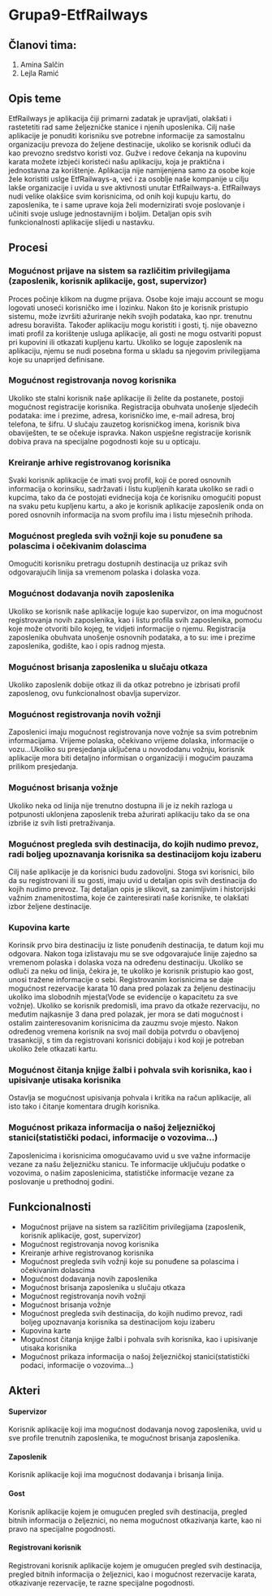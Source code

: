 # Grupa9-EtfRailways
## Članovi tima:
1. Amina Salčin
2. Lejla Ramić
## Opis teme
EtfRailways je aplikacija čiji  primarni zadatak je upravljati, olakšati i rastetetiti rad same željezničke stanice i njenih uposlenika. Cilj naše aplikacije je ponuditi korisniku sve potrebne informacije za samostalnu organizaciju prevoza do željene destinacije, ukoliko se korisnik odluči da kao prevozno sredstvo koristi voz. Gužve i redove čekanja na kupovinu karata možete izbjeći koristeći našu aplikaciju, koja je praktična i jednostavna za korištenje. Aplikacija nije namijenjena samo za osobe koje žele koristiti uslge EtfRailways-a, već i za osoblje naše kompanije u cilju lakše organizacije i uvida u sve aktivnosti unutar EtfRailways-a. EtfRailways nudi velike olakšice svim korisnicima, od onih koji kupuju kartu, do zaposlenika, te i same uprave koja želi modernizirati svoje poslovanje i učiniti svoje usluge jednostavnijim i boljim. Detaljan opis svih funkcionalnosti aplikacije slijedi u nastavku. 
## Procesi
### Mogućnost prijave na sistem sa različitim privilegijama (zaposlenik, korisnik aplikacije, gost, supervizor)
Proces počinje klikom na dugme prijava. Osobe koje imaju account se mogu logovati unoseći korisničko ime i lozinku. Nakon što je korisnik pristupio sistemu, može izvršiti ažuriranje nekih svojih podataka, kao npr. trenutnu adresu boravišta. Također aplikaciju mogu koristiti i gosti, tj. nije obavezno imati profil za korištenje usluga aplikacije, ali gosti ne mogu ostvariti popust pri kupovini ili otkazati kupljenu kartu. Ukoliko se loguje zaposlenik na aplikaciju, njemu se nudi posebna forma u skladu sa njegovim privilegijama koje su unaprijed definisane. 
### Mogućnost registrovanja novog korisnika
Ukoliko ste stalni korisnik naše aplikacije ili želite da postanete, postoji mogućnost registracije korisnika. Registracija obuhvata unošenje sljedećih podataka: ime i prezime, adresa, korisničko ime, e-mail adresa, broj telefona, te šifru. U slučaju zauzetog korisničkog imena, korisnik biva obaviješten, te se očekuje ispravka. Nakon uspješne registracije korisnik dobiva prava na specijalne pogodnosti koje su u opticaju.
### Kreiranje arhive registrovanog korisnika
Svaki korisnik aplikacije će imati svoj profil, koji će pored osnovnih informacija o korinsiku, sadržavati i listu kupljenih karata ukoliko se radi o kupcima, tako da će postojati evidnecija koja će korisniku omogućiti popust na svaku petu kupljenu kartu, a ako je korisnik aplikacije zaposlenik onda on pored osnovnih informacija na svom profilu ima i listu mjesečnih prihoda. 
### Mogućnost pregleda svih vožnji koje su ponuđene sa polascima i očekivanim dolascima
Omogućiti korisniku pretragu dostupnih destinacija uz prikaz svih odgovarajućih linija sa vremenom polaska i dolaska voza. 
### Mogućnost dodavanja novih zaposlenika
Ukoliko se korisnik naše aplikacije loguje kao supervizor, on ima mogućnost registrovanja novih zaposlenika, kao i listu profila svih zaposlenika, pomoću koje može otvoriti bilo kojeg, te vidjeti informacije o njemu. Registracija zaposlenika obuhvata unošenje osnovnih podataka, a to su: ime i prezime zaposlenika, godište, kao i opis radnog mjesta.
### Mogućnost brisanja zaposlenika u slučaju otkaza 
Ukoliko zaposlenik dobije otkaz ili da otkaz potrebno je izbrisati profil zaposlenog, ovu funkcionalnost obavlja supervizor. 
### Mogućnost registrovanja novih vožnji
Zaposlenici imaju mogućnost registrovanja nove vožnje sa svim potrebnim informacijama. Vrijeme polaska, očekivano vrijeme dolaska, informacije o vozu...Ukoliko su presjedanja uključena u novododanu vožnju, korisnik aplikacije mora biti detaljno informisan o organizaciji i mogućim pauzama prilikom presjedanja.
### Mogućnost brisanja vožnje
Ukoliko neka od linija nije trenutno dostupna ili je iz nekih razloga u potpunosti uklonjena zaposlenik treba ažurirati aplikaciju tako da se ona izbriše iz svih listi pretraživanja. 
### Mogućnost pregleda svih destinacija, do kojih nudimo prevoz, radi boljeg upoznavanja korisnika sa destinacijom koju izaberu
Cilj naše aplikacije je da korisnici budu zadovoljni. Stoga svi korisnici, bilo da su registrovani ili su gosti, imaju uvid u detaljan opis svih destinacija do kojih nudimo prevoz. Taj detaljan opis je slikovit, sa zanimljivim i historijski važnim znamenitostima, koje će zainteresirati naše korisnike, te olakšati izbor željene destinacije.
### Kupovina karte
Korinsik prvo bira destinaciju iz liste ponuđenih destinacija, te datum koji mu odgovara. Nakon toga izlistavaju mu se sve odgovarajuće linije  zajedno  sa vremenom polaska i dolaska voza na određenu destinaciju. Ukoliko se odluči za neku od linija, čekira je, te ukoliko je korisnik pristupio kao gost, unosi tražene informacije o sebi. Registrovanim korisnicima se daje mogućnost rezervacije karata 10 dana pred polazak za željenu destinaciju ukoliko ima slobodnih mjesta(Vode se evidencije o kapacitetu za sve vožnje). Ukoliko se korisnik predomisli, ima pravo da otkaže rezervaciju, no međutim najkasnije 3 dana pred polazak, jer mora se dati mogućnost i ostalim zainteresovanim korisnicima da zauzmu svoje mjesto. Nakon određenog vremena korisnik na svoj mail dobija potvrdu o obavljenoj trasankciji, s tim da registrovani korisnici dobijaju i kod koji je potreban ukoliko žele otkazati kartu.
### Mogućnost čitanja knjige žalbi i pohvala svih korisnika, kao i upisivanje utisaka korisnika
Ostavlja se mogućnost upisivanja pohvala i kritika na račun aplikacije, ali isto tako i čitanje komentara drugih korisnika. 
### Mogućnost prikaza informacija o našoj željezničkoj stanici(statistički podaci, informacije o vozovima...)
Zaposlenicima i korisnicima omogućavamo uvid u sve važne informacije vezane za našu željezničku stanicu. Te informacije uključuju podatke o vozovima, o našim zaposlenicima,  statističke informacije vezane za poslovanje u prethodnoj godini.
## Funkcionalnosti
* Mogućnost prijave na sistem sa različitim privilegijama (zaposlenik, korisnik aplikacije, gost, supervizor)
* Mogućnost registrovanja novog korisnika
* Kreiranje arhive registrovanog korisnika
* Mogućnost pregleda svih vožnji koje su ponuđene sa polascima i očekivanim dolascima
* Mogućnost dodavanja novih zaposlenika
* Mogućnost brisanja zaposlenika u slučaju otkaza 
* Mogućnost registrovanja novih vožnji
* Mogućnost brisanja vožnje
* Mogućnost pregleda svih destinacija, do kojih nudimo prevoz, radi boljeg upoznavanja korisnika sa destinacijom koju izaberu
* Kupovina karte
* Mogućnost čitanja knjige žalbi i pohvala svih korisnika, kao i upisivanje utisaka korisnika
* Mogućnost prikaza informacija o našoj željezničkoj stanici(statistički podaci, informacije o vozovima...)
## Akteri
#### Supervizor
Korisnik aplikacije koji ima mogućnost dodavanja novog zaposlenika, uvid u sve profile trenutnih zaposlenika, te mogućnost brisanja zaposlenika.
#### Zaposlenik
Korisnik aplikacije koji ima mogućnost dodavanja i brisanja linija.
#### Gost
Korisnik aplikacije kojem je omugućen pregled svih destinacija, pregled bitnih informacija o željeznici, no nema mogućnost otkazivanja karte, kao ni pravo na specijalne pogodnosti.
#### Registrovani korisnik
Registrovani korisnik aplikacije kojem je omugućen pregled svih destinacija, pregled bitnih informacija o željeznici, kao i mogućnost rezervacije karata, otkazivanje rezervacije, te razne specijalne pogodnosti.
